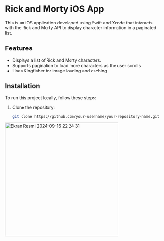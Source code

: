 # Rick and Morty iOS App

This is an iOS application developed using Swift and Xcode that interacts with the Rick and Morty API to display character information in a paginated list.

## Features

- Displays a list of Rick and Morty characters.
- Supports pagination to load more characters as the user scrolls.
- Uses Kingfisher for image loading and caching.

## Installation

To run this project locally, follow these steps:

1. Clone the repository:
   ```bash
   git clone https://github.com/your-username/your-repository-name.git

<img width="370" alt="Ekran Resmi 2024-09-16 22 24 31" src="https://github.com/user-attachments/assets/ac4d7d2b-9b2e-4070-abc5-9b34d0a51449">
